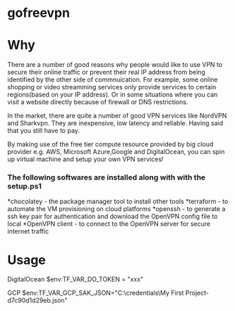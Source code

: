 # gofreevpn
# Why

There are a number of good reasons why people would like to use VPN to secure their online traffic or prevent their real IP address from being identified by the other side of commnuication. For example, some online shopping or video streamming services only provide services to certain regions(based on your IP address). Or in some situations where you can visit a website directly because of firewall or DNS restrictions.

In the market, there are quite a number of good VPN services like NordVPN and Sharkvpn. They are inexpensive, low latency and reliable. Having said that you still have to pay.

By making use of the free tier compute resource provided by big cloud provider e.g. AWS, Microsoft Azure,Google and DigitalOcean, you can spin up virtual machine and setup your own VPN services!




### The following softwares are installed along with with the setup.ps1

*chocolatey - the package manager tool to install other tools
*terraform - to automate the VM provisioning on cloud platforms
*openssh - to generate a ssh key pair for authentication and download the OpenVPN config file to local
*OpenVPN client - to connect to the OpenVPN server for secure internet traffic


# Usage
DigitalOcean
$env:TF_VAR_DO_TOKEN = "xxx"

GCP
$env:TF_VAR_GCP_SAK_JSON="C:\credentials\My First Project-d7c90d1d29eb.json"
